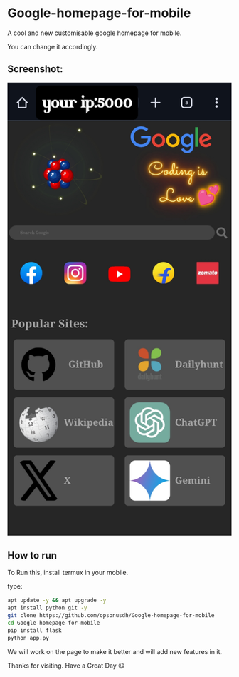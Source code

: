 # Google-homepage-for-mobile
A cool and new customisable google homepage for mobile.

You can change it accordingly.

## Screenshot:
![Screenshot of Created Homepage of Google](images/IMG_20250416_164219.jpg)

## How to run
To Run this, install termux in your mobile.

type:
```bash
apt update -y && apt upgrade -y
apt install python git -y
git clone https://github.com/opsonusdh/Google-homepage-for-mobile
cd Google-homepage-for-mobile
pip install flask
python app.py
```

We will work on the page to make it better and will add new features in it.

Thanks for visiting. Have a Great Day 😃


